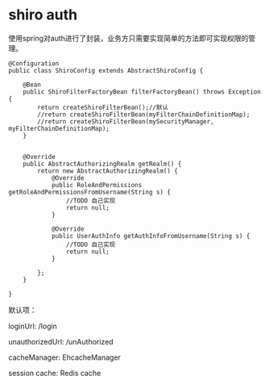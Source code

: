 # shiro auth

使用spring对auth进行了封装，业务方只需要实现简单的方法即可实现权限的管理。

```
@Configuration
public class ShiroConfig extends AbstractShiroConfig {
    
    @Bean
    public ShiroFilterFactoryBean filterFactoryBean() throws Exception {
        return createShiroFilterBean();//默认
        //return createShiroFilterBean(myFilterChainDefinitionMap);
        //return createShiroFilterBean(mySecurityManager, myFilterChainDefinitionMap);
    }


    @Override
    public AbstractAuthorizingRealm getRealm() {
        return new AbstractAuthorizingRealm() {
            @Override
            public RoleAndPermissions getRoleAndPermissionsFromUsername(String s) {
                //TODO 自己实现
                return null;
            }

            @Override
            public UserAuthInfo getAuthInfoFromUsername(String s) {
                //TODO 自己实现
                return null;
            }

        };
    }
 
}
```

默认项：

loginUrl:  /login

unauthorizedUrl: /unAuthorized

cacheManager:  EhcacheManager

session cache: Redis cache